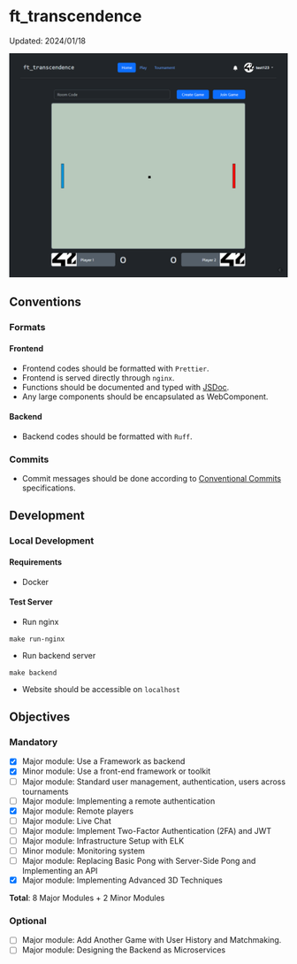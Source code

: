 # ft_transcendence

Updated: 2024/01/18

![screenshot](images/ft_transcendence.png)

## Conventions

### Formats

#### Frontend

-   Frontend codes should be formatted with `Prettier`.
-   Frontend is served directly through `nginx`.
-   Functions should be documented and typed with [JSDoc](https://www.jsdoc.app/).
-   Any large components should be encapsulated as WebComponent.

#### Backend

-   Backend codes should be formatted with `Ruff`.

### Commits

-   Commit messages should be done according to [Conventional Commits](https://www.conventionalcommits.org/en/v1.0.0/) specifications.

## Development

### Local Development

#### Requirements

-   Docker

#### Test Server

-   Run nginx

```shell
make run-nginx
```

-   Run backend server

```shell
make backend
```

-   Website should be accessible on `localhost`

## Objectives

### Mandatory

-   [x] Major module: Use a Framework as backend
-   [x] Minor module: Use a front-end framework or toolkit
-   [ ] Major module: Standard user management, authentication, users across
        tournaments
-   [ ] Major module: Implementing a remote authentication
-   [x] Major module: Remote players
-   [ ] Major module: Live Chat
-   [ ] Major module: Implement Two-Factor Authentication (2FA) and JWT
-   [ ] Major module: Infrastructure Setup with ELK
-   [ ] Minor module: Monitoring system
-   [ ] Major module: Replacing Basic Pong with Server-Side Pong and Implementing an API
-   [x] Major module: Implementing Advanced 3D Techniques

**Total**: 8 Major Modules + 2 Minor Modules

### Optional

-   [ ] Major module: Add Another Game with User History and Matchmaking.
-   [ ] Major module: Designing the Backend as Microservices
